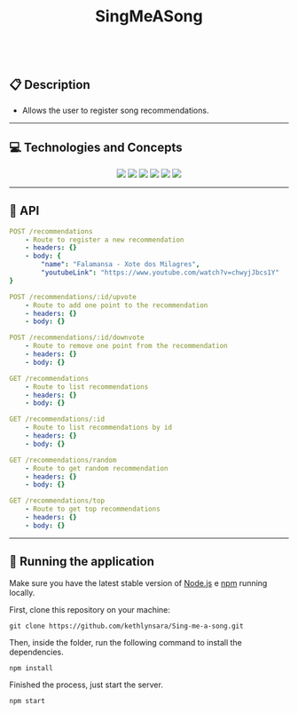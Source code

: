 # <p align = "center"> SingMeASong </p>

<br>
<br>

##  :clipboard: Description

- Allows the user to register song recommendations.

***

## :computer:	 Technologies and Concepts

<div align="center">
	<img src="https://img.shields.io/badge/Node.js-E90000?style=for-the-badge&logo=nodedotjs&logoColor=white" >
  <img src="https://img.shields.io/badge/git-000000.svg?style=for-the-badge&logo=git&logoColor=white" >
	<img src="https://img.shields.io/badge/TypeScript-E90000?style=for-the-badge&logo=typescript&logoColor=white" >
	<img src="https://img.shields.io/badge/Express.js-000000?style=for-the-badge&logo=express&logoColor=white" >
	<img src="https://img.shields.io/badge/PostgreSQL-E90000?style=for-the-badge&logo=postgresql&logoColor=white" >
  <img src="https://img.shields.io/badge/Prisma-000000?style=for-the-badge&logo=prisma&logoColor=white" >
</div>

***

## :rocket: API

```yml
POST /recommendations
    - Route to register a new recommendation
    - headers: {}
    - body: {
        "name": "Falamansa - Xote dos Milagres",
        "youtubeLink": "https://www.youtube.com/watch?v=chwyjJbcs1Y"
}
```
    
```yml 
POST /recommendations/:id/upvote
    - Route to add one point to the recommendation
    - headers: {}
    - body: {}
```
    
```yml 
POST /recommendations/:id/downvote
    - Route to remove one point from the recommendation
    - headers: {}
    - body: {}
```

```yml
GET /recommendations
    - Route to list recommendations
    - headers: {}
    - body: {}
``` 

```yml
GET /recommendations/:id
    - Route to list recommendations by id
    - headers: {}
    - body: {}
``` 

```yml
GET /recommendations/random
    - Route to get random recommendation
    - headers: {}
    - body: {}
``` 

```yml
GET /recommendations/top
    - Route to get top recommendations
    - headers: {}
    - body: {}
``` 

***

## 🏁 Running the application

Make sure you have the latest stable version of [Node.js](https://nodejs.org/en/download/) e [npm](https://www.npmjs.com/) running locally.

First, clone this repository on your machine:

```
git clone https://github.com/kethlynsara/Sing-me-a-song.git
```

Then, inside the folder, run the following command to install the dependencies.

```
npm install
```

Finished the process, just start the server.
```
npm start
```